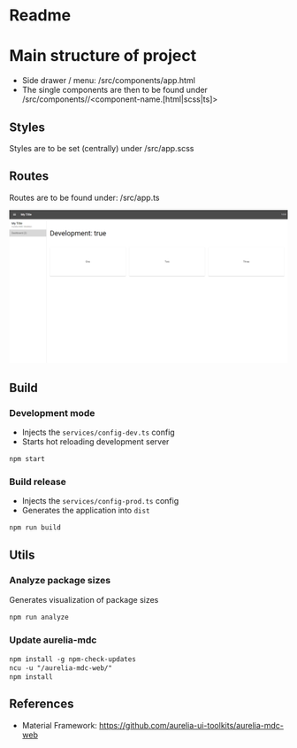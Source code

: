 # Readme

# Main structure of project

- Side drawer / menu: /src/components/app.html
- The single components are then to be found under /src/components/<component-name>/<component-name.[html|scss|ts]>

## Styles

Styles are to be set (centrally) under /src/app.scss

## Routes

Routes are to be found under: /src/app.ts

![](./screenshot.png)

## Build

### Development mode
* Injects the `services/config-dev.ts` config
* Starts hot reloading development server
```bash
npm start
```

### Build release
* Injects the `services/config-prod.ts` config
* Generates the application into `dist`
```bash
npm run build
```

## Utils

### Analyze package sizes
Generates visualization of package sizes
```bash
npm run analyze
```

### Update aurelia-mdc

```shell
npm install -g npm-check-updates
ncu -u "/aurelia-mdc-web/"
npm install
```

## References

- Material Framework: https://github.com/aurelia-ui-toolkits/aurelia-mdc-web
